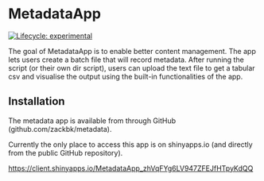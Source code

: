 
<!-- README.md is generated from README.Rmd. Please edit that file -->

# MetadataApp

<!-- badges: start -->

[![Lifecycle:
experimental](https://img.shields.io/badge/lifecycle-experimental-orange.svg)](https://www.tidyverse.org/lifecycle/#experimental)
<!-- badges: end -->

The goal of MetadataApp is to enable better content management. The app
lets users create a batch file that will record metadata. After running
the script (or their own dir script), users can upload the text file to
get a tabular csv and visualise the output using the built-in
functionalities of the app.

## Installation

The metadata app is available from through GitHub
(github.com/zackbk/metadata).

Currently the only place to access this app is on shinyapps.io (and
directly from the public GitHub repository).

<https://client.shinyapps.io/MetadataApp_zhVqFYg6LV947ZFEJfHTpyKdQQ>
